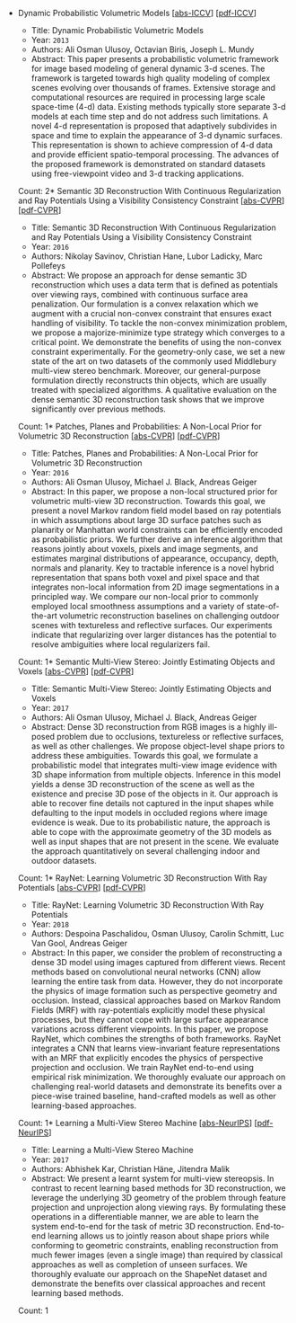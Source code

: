 * Dynamic Probabilistic Volumetric Models
    [[abs-ICCV](https://openaccess.thecvf.com/content_iccv_2013/html/Ulusoy_Dynamic_Probabilistic_Volumetric_2013_ICCV_paper.html)]
    [[pdf-ICCV](https://openaccess.thecvf.com/content_iccv_2013/papers/Ulusoy_Dynamic_Probabilistic_Volumetric_2013_ICCV_paper.pdf)]
    * Title: Dynamic Probabilistic Volumetric Models
    * Year: `2013`
    * Authors: Ali Osman Ulusoy, Octavian Biris, Joseph L. Mundy
    * Abstract: This paper presents a probabilistic volumetric framework for image based modeling of general dynamic 3-d scenes. The framework is targeted towards high quality modeling of complex scenes evolving over thousands of frames. Extensive storage and computational resources are required in processing large scale space-time (4-d) data. Existing methods typically store separate 3-d models at each time step and do not address such limitations. A novel 4-d representation is proposed that adaptively subdivides in space and time to explain the appearance of 3-d dynamic surfaces. This representation is shown to achieve compression of 4-d data and provide efficient spatio-temporal processing. The advances of the proposed framework is demonstrated on standard datasets using free-viewpoint video and 3-d tracking applications.

    Count: 2* Semantic 3D Reconstruction With Continuous Regularization and Ray Potentials Using a Visibility Consistency Constraint
    [[abs-CVPR](https://openaccess.thecvf.com/content_cvpr_2016/html/Savinov_Semantic_3D_Reconstruction_CVPR_2016_paper.html)]
    [[pdf-CVPR](https://openaccess.thecvf.com/content_cvpr_2016/papers/Savinov_Semantic_3D_Reconstruction_CVPR_2016_paper.pdf)]
    * Title: Semantic 3D Reconstruction With Continuous Regularization and Ray Potentials Using a Visibility Consistency Constraint
    * Year: `2016`
    * Authors: Nikolay Savinov, Christian Hane, Lubor Ladicky, Marc Pollefeys
    * Abstract: We propose an approach for dense semantic 3D reconstruction which uses a data term that is defined as potentials over viewing rays, combined with continuous surface area penalization. Our formulation is a convex relaxation which we augment with a crucial non-convex constraint that ensures exact handling of visibility. To tackle the non-convex minimization problem, we propose a majorize-minimize type strategy which converges to a critical point. We demonstrate the benefits of using the non-convex constraint experimentally. For the geometry-only case, we set a new state of the art on two datasets of the commonly used Middlebury multi-view stereo benchmark. Moreover, our general-purpose formulation directly reconstructs thin objects, which are usually treated with specialized algorithms. A qualitative evaluation on the dense semantic 3D reconstruction task shows that we improve significantly over previous methods.

    Count: 1* Patches, Planes and Probabilities: A Non-Local Prior for Volumetric 3D Reconstruction
    [[abs-CVPR](https://openaccess.thecvf.com/content_cvpr_2016/html/Ulusoy_Patches_Planes_and_CVPR_2016_paper.html)]
    [[pdf-CVPR](https://openaccess.thecvf.com/content_cvpr_2016/papers/Ulusoy_Patches_Planes_and_CVPR_2016_paper.pdf)]
    * Title: Patches, Planes and Probabilities: A Non-Local Prior for Volumetric 3D Reconstruction
    * Year: `2016`
    * Authors: Ali Osman Ulusoy, Michael J. Black, Andreas Geiger
    * Abstract: In this paper, we propose a non-local structured prior for volumetric multi-view 3D reconstruction. Towards this goal, we present a novel Markov random field model based on ray potentials in which assumptions about large 3D surface patches such as planarity or Manhattan world constraints can be efficiently encoded as probabilistic priors. We further derive an inference algorithm that reasons jointly about voxels, pixels and image segments, and estimates marginal distributions of appearance, occupancy, depth, normals and planarity. Key to tractable inference is a novel hybrid representation that spans both voxel and pixel space and that integrates non-local information from 2D image segmentations in a principled way. We compare our non-local prior to commonly employed local smoothness assumptions and a variety of state-of-the-art volumetric reconstruction baselines on challenging outdoor scenes with textureless and reflective surfaces. Our experiments indicate that regularizing over larger distances has the potential to resolve ambiguities where local regularizers fail.

    Count: 1* Semantic Multi-View Stereo: Jointly Estimating Objects and Voxels
    [[abs-CVPR](https://openaccess.thecvf.com/content_cvpr_2017/html/Ulusoy_Semantic_Multi-View_Stereo_CVPR_2017_paper.html)]
    [[pdf-CVPR](https://openaccess.thecvf.com/content_cvpr_2017/papers/Ulusoy_Semantic_Multi-View_Stereo_CVPR_2017_paper.pdf)]
    * Title: Semantic Multi-View Stereo: Jointly Estimating Objects and Voxels
    * Year: `2017`
    * Authors: Ali Osman Ulusoy, Michael J. Black, Andreas Geiger
    * Abstract: Dense 3D reconstruction from RGB images is a highly ill-posed problem due to occlusions, textureless or reflective surfaces, as well as other challenges. We propose object-level shape priors to address these ambiguities. Towards this goal, we formulate a probabilistic model that integrates multi-view image evidence with 3D shape information from multiple objects. Inference in this model yields a dense 3D reconstruction of the scene as well as the existence and precise 3D pose of the objects in it. Our approach is able to recover fine details not captured in the input shapes while defaulting to the input models in occluded regions where image evidence is weak. Due to its probabilistic nature, the approach is able to cope with the approximate geometry of the 3D models as well as input shapes that are not present in the scene. We evaluate the approach quantitatively on several challenging indoor and outdoor datasets.

    Count: 1* RayNet: Learning Volumetric 3D Reconstruction With Ray Potentials
    [[abs-CVPR](https://openaccess.thecvf.com/content_cvpr_2018/html/Paschalidou_RayNet_Learning_Volumetric_CVPR_2018_paper.html)]
    [[pdf-CVPR](https://openaccess.thecvf.com/content_cvpr_2018/papers/Paschalidou_RayNet_Learning_Volumetric_CVPR_2018_paper.pdf)]
    * Title: RayNet: Learning Volumetric 3D Reconstruction With Ray Potentials
    * Year: `2018`
    * Authors: Despoina Paschalidou, Osman Ulusoy, Carolin Schmitt, Luc Van Gool, Andreas Geiger
    * Abstract: In this paper, we consider the problem of reconstructing a dense 3D model using images captured from different views. Recent methods based on convolutional neural networks (CNN) allow learning the entire task from data. However, they do not incorporate the physics of image formation such as perspective geometry and occlusion. Instead, classical approaches based on Markov Random Fields (MRF) with ray-potentials explicitly model these physical processes, but they cannot cope with large surface appearance variations across different viewpoints. In this paper, we propose RayNet, which combines the strengths of both frameworks. RayNet integrates a CNN that learns view-invariant feature representations with an MRF that explicitly encodes the physics of perspective projection and occlusion. We train RayNet end-to-end using empirical risk minimization. We thoroughly evaluate our approach on challenging real-world datasets and demonstrate its benefits over a piece-wise trained baseline, hand-crafted models as well as other learning-based approaches.

    Count: 1* Learning a Multi-View Stereo Machine
    [[abs-NeurIPS](https://papers.nips.cc/paper_files/paper/2017/hash/9c838d2e45b2ad1094d42f4ef36764f6-Abstract.html)]
    [[pdf-NeurIPS](https://papers.nips.cc/paper_files/paper/2017/file/9c838d2e45b2ad1094d42f4ef36764f6-Paper.pdf)]
    * Title: Learning a Multi-View Stereo Machine
    * Year: `2017`
    * Authors: Abhishek Kar, Christian Häne, Jitendra Malik
    * Abstract: We present a learnt system for multi-view stereopsis. In contrast to recent learning based methods for 3D reconstruction, we leverage the underlying 3D geometry of the problem through feature projection and unprojection along viewing rays. By formulating these operations in a differentiable manner, we are able to learn the system end-to-end for the task of metric 3D reconstruction. End-to-end learning allows us to jointly reason about shape priors while conforming to geometric constraints, enabling reconstruction from much fewer images (even a single image) than required by classical approaches as well as completion of unseen surfaces. We thoroughly evaluate our approach on the ShapeNet dataset and demonstrate the benefits over classical approaches and recent learning based methods.

    Count: 1
